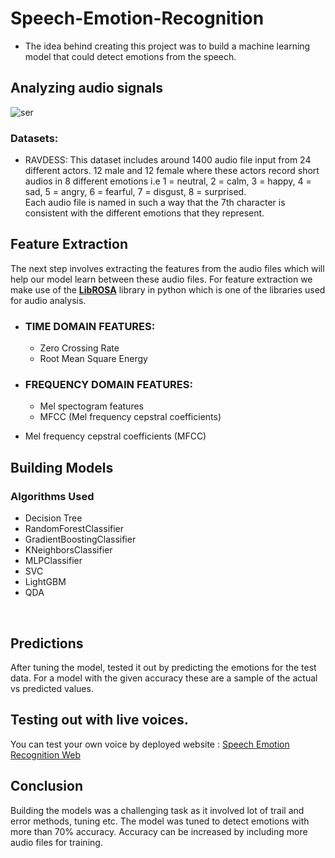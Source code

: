 # Speech-Emotion-Recognition

* The idea behind creating this project was to build a machine learning model that could detect emotions from the speech.

## Analyzing audio signals
![ser](https://github.com/Aayush-Gangwar/Speech-Emotion-Recognition/assets/101112022/0665cb27-72bb-4251-9a3f-d59f5dab1525)


### Datasets:
* RAVDESS: 
This dataset includes around 1400 audio file input from 24 different actors. 12 male and 12 female where these actors record short audios in 8 different emotions i.e 1 = neutral, 2 = calm, 3 = happy, 4 = sad, 5 = angry, 6 = fearful, 7 = disgust, 8 = surprised.<br>
Each audio file is named in such a way that the 7th character is consistent with the different emotions that they represent.


## Feature Extraction
The next step involves extracting the features from the audio files which will help our model learn between these audio files.
For feature extraction we make use of the [**LibROSA**](https://librosa.github.io/librosa/) library in python which is one of the libraries used for audio analysis. 
- ### TIME DOMAIN FEATURES:
  - Zero Crossing Rate
  - Root Mean Square Energy

- ### FREQUENCY DOMAIN FEATURES:
    - Mel spectogram features  
    - MFCC (Mel frequency cepstral coefficients)
- Mel frequency cepstral coefficients (MFCC)

## Building Models
### Algorithms Used
- Decision Tree
- RandomForestClassifier
- GradientBoostingClassifier
- KNeighborsClassifier
- MLPClassifier
- SVC
- LightGBM
- QDA
<br>

## Predictions

After tuning the model, tested it out by predicting the emotions for the test data. For a model with the given accuracy these are a sample of the actual vs predicted values.

## Testing out with live voices.
You can test your own voice by deployed website : 
[Speech Emotion Recognition Web](https://11happy-prml-course-project-app-87l83l.streamlit.app/)

## Conclusion
Building the models was a challenging task as it involved lot of trail and error methods, tuning etc. The model was tuned to detect emotions with more than 70% accuracy. Accuracy can be increased by including more audio files for training.
